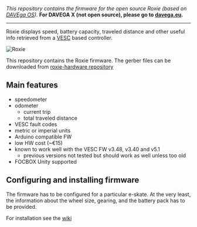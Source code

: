 *This repository contains the firmware for the open source Roxie (based on [DAVEga OS](https://github.com/janpom/davega)).*
**For DAVEGA X (not open source), please go to [davega.eu](https://davega.eu).**

-----

Roxie displays speed, battery capacity, traveled distance and other useful info retrieved from a [VESC](https://www.vesc-project.com/) based controller.

![Roxie](img/roxie.jpg)

This repository contains the Roxie firmware. The gerber files can be downloaded from [roxie-hardware repository](https://github.com/charclo/roxie-hardware)

## Main features

- speedometer
- odometer
  - current trip
  - total traveled distance
- VESC fault codes
- metric or imperial units
- Arduino compatible FW
- low HW cost (~€15)
- known to work well with the VESC FW v3.48, v3.40 and v5.1
  - previous versions not tested but should work as well unless too old
- FOCBOX Unity supported

## Configuring and installing firmware

The firmware has to be configured for a particular e-skate. At the very least, the information about the wheel size, gearing, and the battery pack has to be provided.

For installation see the [wiki](https://github.com/charclo/roxie-firmware/wiki)